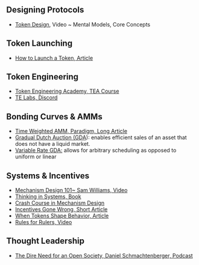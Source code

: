 ## Designing Protocols

- [Token Design](https://www.youtube.com/watch?v=GOkxDvq_8zQ), Video ~ Mental Models, Core Concepts

## Token Launching

- [How to Launch a Token, Article](https://crypto.nateliason.com/p/tokenomics-104-launch)

## Token Engineering

- [Token Engineering Academy, TEA Course](https://tokenengineering.net/)
- [TE Labs, Discord](https://discord.gg/yh4fs36RAQ)

## Bonding Curves & AMMs

- [Time Weighted AMM, Paradigm, Long Article](https://www.paradigm.xyz/2021/07/twamm)
- [Gradual Dutch Auction (GDA](https://www.paradigm.xyz/2022/04/gda)): enables efficient sales of an asset that does not have a liquid market.
- [Variable Rate GDA:](https://www.paradigm.xyz/2022/08/vrgda#parameters) allows for arbitrary scheduling as opposed to uniform or linear


## Systems & Incentives

- [Mechanism Design 101~ Sam Williams, Video](https://youtu.be/gCFlGLbI_kE)
- [Thinking in Systems, Book](https://www.amazon.com/Thinking-Systems-Donella-H-Meadows/dp/1603580557)
- [Crash Course in Mechanism Design](https://medium.com/blockchannel/a-crash-course-in-mechanism-design-for-cryptoeconomic-applications-a9f06ab6a976)
- [Incentives Gone Wrong, Short Article](https://fs.blog/incentives-gone-wrong/)
- [When Tokens Shape Behavior, Article](https://nystrom.substack.com/p/when-tokens-shape-behavior)
- [Rules for Rulers, Video](https://twitter.com/curiousrabbit27/status/1567147523852189697?s=20&t=UBHdf_O-xn22QQ4e1XCYhw)

## Thought Leadership

- [The Dire Need for an Open Society, Daniel Schmachtenberger, Podcast](https://open.spotify.com/episode/4j5jsrsVzC639L8advUkO5?si=oGyoMVXRTTOKiTC8Q8sY5g)
